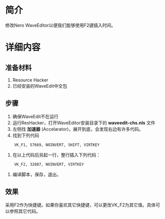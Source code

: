 # 简介 #
修改Nero WaveEditor以便我们能够使用F2键插入时间。

# 详细内容 #
## 准备材料 ##
  1. Resource Hacker
  1. 已经安装的WaveEdit中文包

## 步骤 ##
  1. 确保WaveEdit不在运行
  1. 运行ResHacker，打开WaveEditor安装目录下的 **waveedit-chs.nls** 文件
  1. 左侧找 **加速器** (Accelarator)，展开到底，会发现右边有许多代码。
  1. 找到下列代码
```
	VK_F1, 57669, NOINVERT, SHIFT, VIRTKEY
```
  1. 在以上代码后另起一行，整行插入下列代码：
```
	VK_F2, 32807, NOINVERT, VIRTKEY
```
  1. 编译脚本，保存，退出。

## 效果 ##
采用F2作为快捷键。如果你喜欢其它快捷键，可以更改VK\_F2为其它值。具体可以参照其它代码。